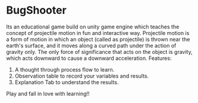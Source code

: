 # BugShooter
Its an educational game build on unity game engine which teaches the concept of projectile motion in fun and interactive way.
Projectile motion is a form of motion in which an object (called as projectile) is thrown near the earth's surface, and it moves along a curved path under the action of gravity only. The only force of significance that acts on the object is gravity, which acts downward to cause a downward acceleration.
Features:
1. A thought through process flow to learn. 
2. Observation table to record your variables and results.
3. Explanation Tab to understand the results.

Play and fall in love with learning!!
